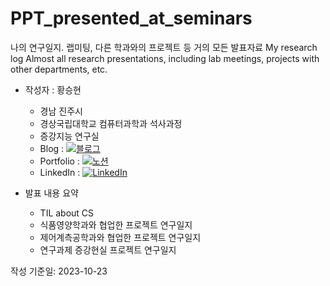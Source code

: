 # PPT_presented_at_seminars

나의 연구일지. 랩미팅, 다른 학과와의 프로젝트 등 거의 모든 발표자료
My research log Almost all research presentations, including lab meetings, projects with other departments, etc.

- 작성자 : 황승현
  
  - 경남 진주시
  - 경상국립대학교 컴퓨터과학과 석사과정
  - 증강지능 연구실
  - Blog : [![블로그](https://img.shields.io/badge/Tistory-000000?style=flat-square&logo=tistory&logoColor=white)](https://baemsul.tistory.com)
  - Portfolio : [![노션](https://img.shields.io/badge/Notion-000000?style=flat-square&logo=notion&logoColor=white)](https://www.notion.so/eb52a90acbe447ba86c88ced139b5318)
  - LinkedIn : [![LinkedIn](https://img.shields.io/badge/LinkedIn-0A66C2?style=flat-square&logo=linkedin&logoColor=white)](https://www.linkedin.com/in/seunghyeon-hwang-517564284/)

- 발표 내용 요약
  
  - TIL about CS  
  - 식품영양학과와 협업한 프로젝트 연구일지
  - 제어계측공학과와 협업한 프로젝트 연구일지
  - 연구과제 증강현실 프로젝트 연구일지

작성 기준일: 2023-10-23
